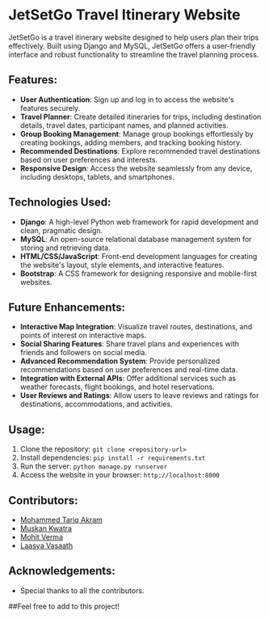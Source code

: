 # JetSetGo Travel Itinerary Website

JetSetGo is a travel itinerary website designed to help users plan their trips effectively. Built using Django and MySQL, JetSetGo offers a user-friendly interface and robust functionality to streamline the travel planning process.

## Features:
- **User Authentication**: Sign up and log in to access the website's features securely.
- **Travel Planner**: Create detailed itineraries for trips, including destination details, travel dates, participant names, and planned activities.
- **Group Booking Management**: Manage group bookings effortlessly by creating bookings, adding members, and tracking booking history.
- **Recommended Destinations**: Explore recommended travel destinations based on user preferences and interests.
- **Responsive Design**: Access the website seamlessly from any device, including desktops, tablets, and smartphones.

## Technologies Used:
- **Django**: A high-level Python web framework for rapid development and clean, pragmatic design.
- **MySQL**: An open-source relational database management system for storing and retrieving data.
- **HTML/CSS/JavaScript**: Front-end development languages for creating the website's layout, style elements, and interactive features.
- **Bootstrap**: A CSS framework for designing responsive and mobile-first websites.

## Future Enhancements:
- **Interactive Map Integration**: Visualize travel routes, destinations, and points of interest on interactive maps.
- **Social Sharing Features**: Share travel plans and experiences with friends and followers on social media.
- **Advanced Recommendation System**: Provide personalized recommendations based on user preferences and real-time data.
- **Integration with External APIs**: Offer additional services such as weather forecasts, flight bookings, and hotel reservations.
- **User Reviews and Ratings**: Allow users to leave reviews and ratings for destinations, accommodations, and activities.

## Usage:
1. Clone the repository: `git clone <repository-url>`
2. Install dependencies: `pip install -r requirements.txt`
3. Run the server: `python manage.py runserver`
4. Access the website in your browser: `http://localhost:8000`

## Contributors:
- [Mohammed Tariq Akram](https://github.com/tariq-akram)
- [Muskan Kwatra](https://github.com/mkwatra08)
- [Mohit Verma](https://github.com/mohitv25)
- [Laasya Vasaath](https://github.com/laasya-vasanth)

## Acknowledgements:
- Special thanks to all the contributors.

##Feel free to add to this project!
